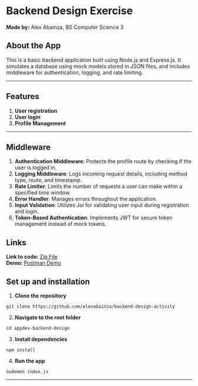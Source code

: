 # Backend Design Exercise
**Made by:** Alex Abainza, BS Computer Science 3
## About the App
This is a basic backend application built using Node.js and Express.js. It simulates a database using mock models stored in JSON files, and includes middleware for authentication, logging, and rate limiting.
<hr/>

## Features
1. **User registration**
2. **User login**
3. **Profile Management**
<hr/>

## Middleware
1. **Authentication Middleware**: Protects the profile route by checking if the user is logged in.
2. **Logging Middleware**: Logs incoming request details, including method type, route, and timestamp.
3. **Rate Limiter**: Limits the number of requests a user can make within a specified time window.
4. **Error Handler**:  Manages errors throughout the application.
5. **Input Validation**: Utilizes Joi for validating user input during registration and login.
6. **Token-Based Authentication**: Implements JWT for secure token management instead of mock tokens.

## Links

**Link to code:** [Zip File](https://drive.google.com/file/d/1IUWA6gVHIUin3Vzpqi-7tNpcpSWXc--S/view?usp=sharing)
<br/>
**Demo:** [Postman Demo](https://drive.google.com/file/d/1knZvSnKVP9CLAkI7T1SHdSZswhEgCi81/view?usp=sharing)

## Set up and installation
1. **Clone the repository**
```
git clone https://github.com/alexabainza/backend-design-activity
```

2. **Navigate to the root folder**
```
cd appdev-backend-design
```

3. **Install dependencies**
```
npm install
```

4. **Run the app**
```
nodemon index.js
```


<hr/>

